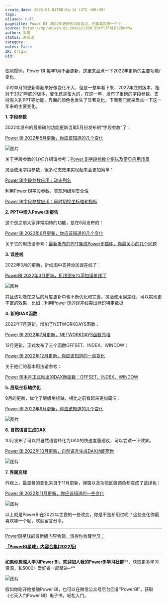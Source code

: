 ```yaml
---
create_date: 2023-01-04T00:04:14 (UTC +08:00)
tags: 
aliases: null
pagetitle: Power BI 2022年更新的功能盘点，你最喜欢哪一个？
source: https://mp.weixin.qq.com/s/i1RN_59rYlfPhLBsZHmtMw
author: 采悟
status: 未阅读
category: 
notes: False
ZK: Origin
uid: 
---
```


依照惯例，Power BI 每年1月不会更新，这里来盘点一下2022年更新的主要功能/变化。  

平时单月的更新看起来好像变化不大，但是一整年看下来，2022年底的版本，相对于2021年底的版本，变化还是蛮大的，在这一年，发布了重磅的字段参数、支持嵌入到PPT等功能，界面的颜色也发生了显著变化，下面我们就来盘点一下这一年来的主要变化。

**1\. 字段参数**

2022年发布的最重磅的功能更新当属5月份发布的“字段参数”了：

[Power BI 2022年5月更新，你应该知道的几个变化](http://mp.weixin.qq.com/s?__biz=MzA4MzQwMjY4MA==&mid=2484080166&idx=1&sn=d695a7775e0def6f997b394643e004e8&chksm=8e13a4f1b9642de7ff102538ba9654e13732352c0823781da7f19289b13b32f026fc6439dab0&scene=21#wechat_redirect)  

![图片](https://mmbiz.qpic.cn/mmbiz_png/aHEbZtANQJP0m1jPFZm0XQR9Wia691ibMjyPxQBZlHOA1snIxW2AUFgOhnAia1lvZuOfgKJGYDBLg7X0QBLAoOrYQ/640?wx_fmt=png&wxfrom=5&wx_lazy=1&wx_co=1)

关于字段参数的详细介绍请参考：[Power BI字段参数介绍以及常见应用场景](http://mp.weixin.qq.com/s?__biz=MzA4MzQwMjY4MA==&mid=2484080273&idx=1&sn=b985ea8a53854f41a1ba75c0585cb3cd&chksm=8e13a446b9642d5085b1590f38ca7dd36c085269ae2d5d0fe75e09c57fc1ae270158d15d79db&scene=21#wechat_redirect)

灵活使用字段参数，很多动态效果实现起来会更加简单：  

[Power BI字段参数应用：动态列名](http://mp.weixin.qq.com/s?__biz=MzA4MzQwMjY4MA==&mid=2484080615&idx=1&sn=20013727377dd141d92f485ea0562280&chksm=8e13a530b9642c261fe69680f0a5623a1314946b3f283ca885e9c099517622b2852cbdca60e8&scene=21#wechat_redirect)  

[利用Power BI字段参数，实现列级别安全性](http://mp.weixin.qq.com/s?__biz=MzA4MzQwMjY4MA==&mid=2484081030&idx=1&sn=08fedd0ca11ee9090ee674fa022246aa&chksm=8e13bb51b96432478183e467b8ed3744964edd00bacd2bf31f69b3b452da14147f3ad39ec04f&scene=21#wechat_redirect)  

[Power BI字段参数应用：同时切换坐标轴和指标](http://mp.weixin.qq.com/s?__biz=MzA4MzQwMjY4MA==&mid=2484080371&idx=1&sn=314b76584a7e1b53012c3b675910ca1d&chksm=8e13a424b9642d328823a8de68da0285db8a1d2087506371c0f4237a7e1be9a0b7098b98e75e&scene=21#wechat_redirect)  

**2\. PPT中嵌入PowerBI报告**

这个是之前大家非常期待的功能，是在6月发布的：  

[Power BI 2022年6月更新，你应该知道的几个变化](http://mp.weixin.qq.com/s?__biz=MzA4MzQwMjY4MA==&mid=2484080721&idx=1&sn=56f606a62a746aecb0ba452471d6ad73&chksm=8e13ba86b9643390db2af43b7e64aa2536709a10d212be37f96ceb2c7ecb0607ede6a2b79e30&scene=21#wechat_redirect)

关于它的用法请参考：[最新发布的PPT集成PowerBI插件，你最关心的几个问题](http://mp.weixin.qq.com/s?__biz=MzA4MzQwMjY4MA==&mid=2484080318&idx=1&sn=ce55b00c70718bbd3ddff58eb9e1e13b&chksm=8e13a469b9642d7f47f1320606fec249d7e689b8d897a45e29948057f7ba31419c7843ac293f&scene=21#wechat_redirect)

**3\. 误差线**

2022年3月的更新，折线图中支持添加误差线了：  

[PowerBI 2022年3月更新，折线图支持添加误差线了](http://mp.weixin.qq.com/s?__biz=MzA4MzQwMjY4MA==&mid=2484079538&idx=1&sn=db3d9ce423d4c771891cd86e586fb9c6&chksm=8e13a165b9642873e5162a3b25f7ad2bd1b0e04e0f572cc77fc7195642806869e545cfd74e7e&scene=21#wechat_redirect)  

![图片](https://mmbiz.qpic.cn/mmbiz_jpg/aHEbZtANQJPQJMJfsGbibb9ribYY0nIYVicCyqzEA3ty1VOZfasuBK7rKBctAibN7kecFOVjwfsGDdyicRZPtNrj1bQ/640?wx_fmt=jpeg&wxfrom=5&wx_lazy=1&wx_co=1)

并且该功能在之后的月度更新中也不断优化和完善，灵活使用误差线，可以实现更丰富的效果，比如：[利用Power BI的误差线突出标识特定数据](http://mp.weixin.qq.com/s?__biz=MzA4MzQwMjY4MA==&mid=2484080740&idx=1&sn=35d79fe9b07ef220758b30b87824d3da&chksm=8e13bab3b96433a5ffd300747ed6c1fc8b8711a7167a90a91a44f5776cdd3ab16022f37bf057&scene=21#wechat_redirect)

**4\. 新的DAX函数**

2022年7月更新，增加了NETWORKDAYS函数：

[Power BI 2022年7月更新，NETWORKDAYS函数亮相](http://mp.weixin.qq.com/s?__biz=MzA4MzQwMjY4MA==&mid=2484081286&idx=1&sn=b91f4a98bf603edaabcdfea93bbf0c3c&chksm=8e13b851b964314775e5e3e0a2d906b4335c49610f123e5556dbfa03a41cbdb226389263abf1&scene=21#wechat_redirect)  

12月更新，正式发布了三个函数OFFSET、INDEX、WINDOW：  

[Power BI 2022年12月更新，你应该知道的一些变化](http://mp.weixin.qq.com/s?__biz=MzA4MzQwMjY4MA==&mid=2484083242&idx=1&sn=51e75e77143a5139af36cdf093a41cc1&chksm=8e13b0fdb96439eb4b0d6555a254e71fd2ac553291d849b220e8a037343b1434b228dd7fce0a&scene=21#wechat_redirect)  

关于他们的基本用法请参考：

[Power BI本月正式推出的DAX新函数：OFFSET、INDEX、WINDOW](http://mp.weixin.qq.com/s?__biz=MzA4MzQwMjY4MA==&mid=2484083291&idx=1&sn=18c13a35482f8e36820368e5afb095ce&chksm=8e13b08cb964399ab081b2a692fd7ee8f9084104dc756f254a2182798ae93ded282579a8b706&scene=21#wechat_redirect)  

**5\. 层级坐标轴优化**

9月的更新，优化了层级坐标轴，相比之前看起来更加简洁：  

[Power BI 2022年9月更新，你应该知道的几个变化](http://mp.weixin.qq.com/s?__biz=MzA4MzQwMjY4MA==&mid=2484082210&idx=1&sn=73dab42393f970bb747e1ed590df0893&chksm=8e13bcf5b96435e3bbd386d2848da116e9d7dc87f0e6666e66334542d7456d1f9d7e95b377c1&scene=21#wechat_redirect)  

![图片](https://mmbiz.qpic.cn/mmbiz_png/aHEbZtANQJOQ4Ig8TCcEiaebBbx92FC87Dt3gQsh1VxP8gyzOlaceLQwic2iaias9fleSVjnrwaqRf96jJIOe3yLCA/640?wx_fmt=png&wxfrom=5&wx_lazy=1&wx_co=1&retryload=1)

**6\. 自然语言生成DAX**

10月发布了可以将自然语言转化为DAX的快速度量建议，可以尝试一下效果。

[Power BI 2022年10月更新，自然语言生成DAX功能面世](http://mp.weixin.qq.com/s?__biz=MzA4MzQwMjY4MA==&mid=2484082587&idx=1&sn=b8fb767030c4b204e52cbc11bd718818&chksm=8e13bd4cb964345a148b0f7d1cc1117088c5b5e3c1fa318687222318ada52e3f148b1062b92b&scene=21#wechat_redirect)  

![图片](https://mmbiz.qpic.cn/mmbiz_png/aHEbZtANQJO9wKMTHqHAEPtqTyaAfAyGjqHSLnpTN4kWsGan7txY9vthTkc4kgP18tFpUJHVUA3hjmESBzTKaA/640?wx_fmt=png&wxfrom=5&wx_lazy=1&wx_co=1)

**7\. 界面变绿**

外观上，最显著的变化来自于11月更新，弹窗以及功能区强调色都变成了蓝绿色！

[Power BI 2022年11月更新，你应该知道的一些变化](http://mp.weixin.qq.com/s?__biz=MzA4MzQwMjY4MA==&mid=2484083045&idx=1&sn=aaf6985a903b1a12921946ad24210f87&chksm=8e13b3b2b9643aa45f1807ee1e99560a3818523702744864ce81a237a0b0595d4e1bd6882559&scene=21#wechat_redirect)  

![图片](https://mmbiz.qpic.cn/mmbiz_png/aHEbZtANQJPhc18kYVJM8V7nx1NvVeUu3g1PLpaE3g52l0qbs53VKz01ncByVAiczrjJXQic1wNibqp2AZPOZLNng/640?wx_fmt=png&wxfrom=5&wx_lazy=1&wx_co=1)

以上就是PowerBI在2022年主要的一些改变，你是不是都用过呢？这些变化你最喜欢哪一个呢，欢迎留言分享。

___

[PowerBI星球的最新版内容合辑，值得你收藏学习：](http://mp.weixin.qq.com/s?__biz=MzA4MzQwMjY4MA==&mid=2484078675&idx=1&sn=07abf841815e43fb0a554081c82de72a&chksm=8e13a284b9642b92d07b518abe3e6e2e2ef5066c0941c1ced26a245a6990b4330830431789a9&scene=21#wechat_redirect)

[**「PowerBI星球」内容合集(2022版)**](http://mp.weixin.qq.com/s?__biz=MzA4MzQwMjY4MA==&mid=2484083365&idx=1&sn=7acb9794552bbd59387c0c39ee2767f5&chksm=8e13b072b9643964fb7ee25b1ccb32d30143567bb780626f963166ea599d90f6dc8ee77154a2&scene=21#wechat_redirect)  

___

**如果你想深入学习Power BI，欢迎加入我的PowerBI学习社群****，获取更多学习资源，和5000+ 爱好者一起精进~**

![图片](https://mmbiz.qpic.cn/mmbiz_png/aHEbZtANQJMstwXX5zrKianmFXzyqbIVgh7byfo3V8JJPmhqicywbtYkM0j2ibngnT5XBZ2AwKvGZiby9ngoKfLvzg/640?wx_fmt=png&wxfrom=5&wx_lazy=1&wx_co=1)

假如你刚开始接触Power BI，也可以在微信公众号后台回复"PowerBI"，获取《七天入门Power BI》电子书，轻松入门。
